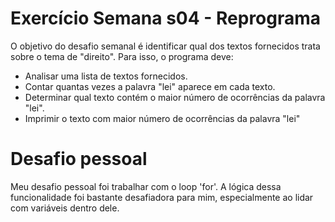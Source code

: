 
# Exercício Semana s04 - Reprograma

O objetivo do desafio semanal é identificar qual dos textos fornecidos trata sobre o tema de "direito". Para isso, o programa deve:

- Analisar uma lista de textos fornecidos.
- Contar quantas vezes a palavra "lei" aparece em cada texto.
- Determinar qual texto contém o maior número de ocorrências da palavra "lei".
- Imprimir o texto com maior número de ocorrências da palavra "lei"


# Desafio pessoal

Meu desafio pessoal foi trabalhar com o loop 'for'. A lógica dessa funcionalidade foi bastante desafiadora para mim, especialmente ao lidar com variáveis dentro dele.
